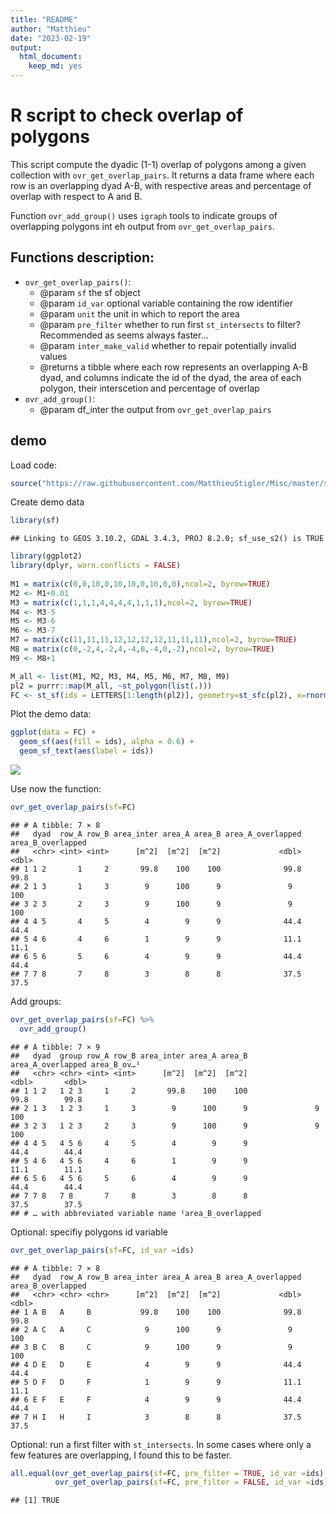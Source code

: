 ```yaml
---
title: "README"
author: "Matthieu"
date: "2023-02-19"
output:
  html_document:
    keep_md: yes
---
```




# R script to check overlap of polygons

This script compute the dyadic (1-1) overlap of polygons among a given collection with `ovr_get_overlap_pairs`. It returns a data frame where each row is an overlapping dyad A-B, with respective areas and percentage of overlap with respect to A and B. 

Function `ovr_add_group()`  uses `igraph` tools to indicate groups of overlapping polygons int eh output from `ovr_get_overlap_pairs`. 

## Functions description:

- `ovr_get_overlap_pairs()`:
  - @param `sf` the sf object
  - @param `id_var` optional variable containing the row identifier
  - @param `unit` the unit in which to report the area
  - @param `pre_filter` whether to run first `st_intersects` to filter? Recommended as seems always
  faster...
  - @param `inter_make_valid` whether to repair potentially invalid values
  - @returns a tibble where each row represents an overlapping A-B dyad,  and columns indicate the id of the dyad, the area of each polygon, their interscetion and  percentage of overlap
- `ovr_add_group()`:
  - @param df_inter the output from `ovr_get_overlap_pairs`

## demo


Load code:

```r
source("https://raw.githubusercontent.com/MatthieuStigler/Misc/master/spatial/check_overlap/check_overlap.R")
```


Create demo data


```r
library(sf)
```

```
## Linking to GEOS 3.10.2, GDAL 3.4.3, PROJ 8.2.0; sf_use_s2() is TRUE
```

```r
library(ggplot2)
library(dplyr, warn.conflicts = FALSE)
  
M1 = matrix(c(0,0,10,0,10,10,0,10,0,0),ncol=2, byrow=TRUE)
M2 <- M1+0.01
M3 = matrix(c(1,1,1,4,4,4,4,1,1,1),ncol=2, byrow=TRUE)
M4 <- M3-5
M5 <- M3-6
M6 <- M3-7
M7 = matrix(c(11,11,11,12,12,12,12,11,11,11),ncol=2, byrow=TRUE)
M8 = matrix(c(0,-2,4,-2,4,-4,0,-4,0,-2),ncol=2, byrow=TRUE)
M9 <- M8+1

M_all <- list(M1, M2, M3, M4, M5, M6, M7, M8, M9)
pl2 = purrr::map(M_all, ~st_polygon(list(.)))
FC <- st_sf(ids = LETTERS[1:length(pl2)], geometry=st_sfc(pl2), x=rnorm(length(pl2)))
```

Plot the demo data:


```r
ggplot(data = FC) +
  geom_sf(aes(fill = ids), alpha = 0.6) +
  geom_sf_text(aes(label = ids))
```

![](README_files/figure-html/cars-1.png)<!-- -->

Use now the function:


```r
ovr_get_overlap_pairs(sf=FC)
```

```
## # A tibble: 7 × 8
##   dyad  row_A row_B area_inter area_A area_B area_A_overlapped area_B_overlapped
##   <chr> <int> <int>      [m^2]  [m^2]  [m^2]             <dbl>             <dbl>
## 1 1 2       1     2       99.8    100    100              99.8              99.8
## 2 1 3       1     3        9      100      9               9               100  
## 3 2 3       2     3        9      100      9               9               100  
## 4 4 5       4     5        4        9      9              44.4              44.4
## 5 4 6       4     6        1        9      9              11.1              11.1
## 6 5 6       5     6        4        9      9              44.4              44.4
## 7 7 8       7     8        3        8      8              37.5              37.5
```

Add groups:


```r
ovr_get_overlap_pairs(sf=FC) %>% 
  ovr_add_group()
```

```
## # A tibble: 7 × 9
##   dyad  group row_A row_B area_inter area_A area_B area_A_overlapped area_B_ov…¹
##   <chr> <chr> <int> <int>      [m^2]  [m^2]  [m^2]             <dbl>       <dbl>
## 1 1 2   1 2 3     1     2       99.8    100    100              99.8        99.8
## 2 1 3   1 2 3     1     3        9      100      9               9         100  
## 3 2 3   1 2 3     2     3        9      100      9               9         100  
## 4 4 5   4 5 6     4     5        4        9      9              44.4        44.4
## 5 4 6   4 5 6     4     6        1        9      9              11.1        11.1
## 6 5 6   4 5 6     5     6        4        9      9              44.4        44.4
## 7 7 8   7 8       7     8        3        8      8              37.5        37.5
## # … with abbreviated variable name ¹​area_B_overlapped
```

Optional: specifiy polygons id variable


```r
ovr_get_overlap_pairs(sf=FC, id_var =ids)
```

```
## # A tibble: 7 × 8
##   dyad  row_A row_B area_inter area_A area_B area_A_overlapped area_B_overlapped
##   <chr> <chr> <chr>      [m^2]  [m^2]  [m^2]             <dbl>             <dbl>
## 1 A B   A     B           99.8    100    100              99.8              99.8
## 2 A C   A     C            9      100      9               9               100  
## 3 B C   B     C            9      100      9               9               100  
## 4 D E   D     E            4        9      9              44.4              44.4
## 5 D F   D     F            1        9      9              11.1              11.1
## 6 E F   E     F            4        9      9              44.4              44.4
## 7 H I   H     I            3        8      8              37.5              37.5
```

Optional: run a first filter with `st_intersects`. In some cases where only a few features are overlapping, I found this to be faster. 


```r
all.equal(ovr_get_overlap_pairs(sf=FC, pre_filter = TRUE, id_var =ids) |> arrange(row_A, row_B),
          ovr_get_overlap_pairs(sf=FC, pre_filter = FALSE, id_var =ids)|> arrange(row_A, row_B))
```

```
## [1] TRUE
```


